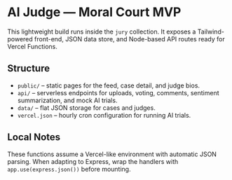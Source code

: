 # AI Judge — Moral Court MVP

This lightweight build runs inside the `jury` collection. It exposes a Tailwind-powered front-end, JSON data store, and Node-based API routes ready for Vercel Functions.

## Structure

- `public/` – static pages for the feed, case detail, and judge bios.
- `api/` – serverless endpoints for uploads, voting, comments, sentiment summarization, and mock AI trials.
- `data/` – flat JSON storage for cases and judges.
- `vercel.json` – hourly cron configuration for running AI trials.

## Local Notes

These functions assume a Vercel-like environment with automatic JSON parsing. When adapting to Express, wrap the handlers with `app.use(express.json())` before mounting.
